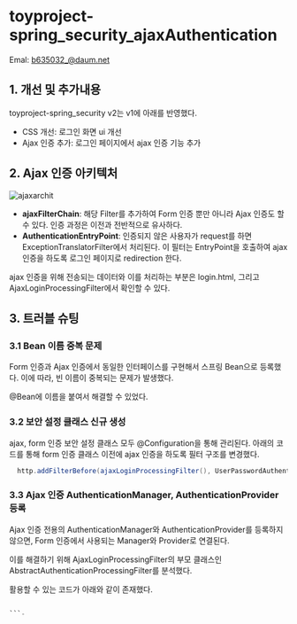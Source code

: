 # toyproject-spring_security_ajaxAuthentication

Emal: b635032_@daum.net

## 1. 개선 및 추가내용

toyproject-spring_security v2는 v1에 아래를 반영했다.

+ CSS 개선: 로그인 화면 ui 개선
+ Ajax 인증 추가: 로그인 페이지에서 ajax 인증 기능 추가

## 2. Ajax 인증 아키텍처

![ajaxarchit](https://user-images.githubusercontent.com/62477958/214848948-6bf34a77-217d-474b-bcbf-1cf12edc3baa.png)

+ <b>ajaxFilterChain</b>: 해당 Filter를 추가하여 Form 인증 뿐만 아니라 Ajax 인증도 할 수 있다. 인증 과정은 이전과 전반적으로 유사하다.
+ <b>AuthenticationEntryPoint</b>: 인증되지 않은 사용자가 request를 하면 ExceptionTranslatorFilter에서 처리된다. 이 필터는 EntryPoint을 호출하여 ajax 인증을 하도록 로그인 페이지로 redirection 한다.

ajax 인증을 위해 전송되는 데이터와 이를 처리하는 부분은 login.html, 그리고 AjaxLoginProcessingFilter에서 확인할 수 있다.

## 3. 트러블 슈팅 

### 3.1 Bean 이름 중복 문제

Form 인증과 Ajax 인증에서 동일한 인터페이스를 구현해서 스프링 Bean으로 등록했다. 이에 따라, 빈 이름이 중복되는 문제가 발생했다.

@Bean에 이름을 붙여서 해결할 수 있었다.

### 3.2 보안 설정 클래스 신규 생성

ajax, form 인증 보안 설정 클래스 모두 @Configuration을 통해 관리된다. 아래의 코드를 통해 form 인증 클래스 이전에 ajax 인증을 하도록 필터 구조를 변경했다.

```java
  http.addFilterBefore(ajaxLoginProcessingFilter(), UserPasswordAuthenticationFilter.class);
```

### 3.3 Ajax 인증 AuthenticationManager, AuthenticationProvider 등록

Ajax 인증 전용의 AuthenticationManager와 AuthenticationProvider를 등록하지 않으면, Form 인증에서 사용되는 Manager와 Provider로 연결된다.

이를 해결하기 위해 AjaxLoginProcessingFilter의 부모 클래스인 AbstractAuthenticationProcessingFilter를 분석했다.

활용할 수 있는 코드가 아래와 같이 존재했다.

```java

```-
